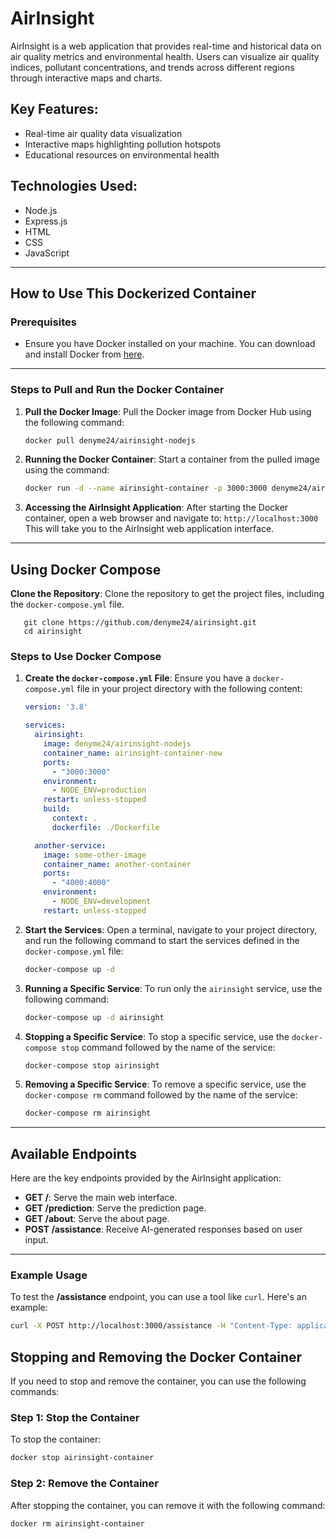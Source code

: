 # AirInsight

AirInsight is a web application that provides real-time and historical data on air quality metrics and environmental health. Users can visualize air quality indices, pollutant concentrations, and trends across different regions through interactive maps and charts.

## Key Features:

- Real-time air quality data visualization
- Interactive maps highlighting pollution hotspots
- Educational resources on environmental health

## Technologies Used:

- Node.js
- Express.js
- HTML
- CSS
- JavaScript

---

## How to Use This Dockerized Container

### Prerequisites

- Ensure you have Docker installed on your machine. You can download and install Docker from [here](https://www.docker.com/products/docker-desktop).

---

### Steps to Pull and Run the Docker Container

1. **Pull the Docker Image**: Pull the Docker image from Docker Hub using the following command:

    ```sh
    docker pull denyme24/airinsight-nodejs
    ```

2. **Running the Docker Container**: Start a container from the pulled image using the command:

    ```sh
    docker run -d --name airinsight-container -p 3000:3000 denyme24/airinsight-nodejs
    ```

3. **Accessing the AirInsight Application**: After starting the Docker container, open a web browser and navigate to:
    `http://localhost:3000`
    This will take you to the AirInsight web application interface.

---

## Using Docker Compose
**Clone the Repository**: Clone the repository to get the project files, including the `docker-compose.yml` file.

 ```
    git clone https://github.com/denyme24/airinsight.git
    cd airinsight   
 ```
### Steps to Use Docker Compose

1. **Create the `docker-compose.yml` File**: Ensure you have a `docker-compose.yml` file in your project directory with the following content:

    ```yaml
    version: '3.8'

    services:
      airinsight:
        image: denyme24/airinsight-nodejs
        container_name: airinsight-container-new
        ports:
          - "3000:3000"
        environment:
          - NODE_ENV=production
        restart: unless-stopped
        build:
          context: .
          dockerfile: ./Dockerfile

      another-service:
        image: some-other-image
        container_name: another-container
        ports:
          - "4000:4000"
        environment:
          - NODE_ENV=development
        restart: unless-stopped
    ```

2. **Start the Services**: Open a terminal, navigate to your project directory, and run the following command to start the services defined in the `docker-compose.yml` file:

    ```sh
    docker-compose up -d
    ```

3. **Running a Specific Service**: To run only the `airinsight` service, use the following command:

    ```sh
    docker-compose up -d airinsight
    ```

4. **Stopping a Specific Service**: To stop a specific service, use the `docker-compose stop` command followed by the name of the service:

    ```sh
    docker-compose stop airinsight
    ```

5. **Removing a Specific Service**: To remove a specific service, use the `docker-compose rm` command followed by the name of the service:

    ```sh
    docker-compose rm airinsight
    ```

---

## Available Endpoints

Here are the key endpoints provided by the AirInsight application:

- **GET /**: Serve the main web interface.
- **GET /prediction**: Serve the prediction page.
- **GET /about**: Serve the about page.
- **POST /assistance**: Receive AI-generated responses based on user input.

---

### Example Usage

To test the **/assistance** endpoint, you can use a tool like `curl`. Here's an example:

```sh
curl -X POST http://localhost:3000/assistance -H "Content-Type: application/json" -d '{"message": "Hello, AI!"}'
```

## Stopping and Removing the Docker Container

If you need to stop and remove the container, you can use the following commands:

### Step 1: Stop the Container

To stop the container:

```bash
docker stop airinsight-container
```

### Step 2: Remove the Container

After stopping the container, you can remove it with the following command:

```bash
docker rm airinsight-container
```